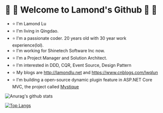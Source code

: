 # :pineapple: :tomato: Welcome to Lamond's Github :pineapple: :tomato:

-  :star: I'm Lamond Lu
-  :star: I'm living in Qingdao.
-  :star: I'm a passionate coder. 20 years old with 30 year work experience(lol).
-  :star: I'm working for Shinetech Software Inc  now.
-  :star: I'm a Project Manager and Solution Architect.
-  :star: I'm interested in DDD, CQR, Event Source, Design Pattern
-  :star: My blogs are http://lamondlu.net and https://www.cnblogs.com/lwqlun
-  :star: I'm building a open-source dynamic plugin feature in ASP.NET Core MVC, the project called [Mystique](https://github.com/lamondlu/Mystique/)



![Anurag's github stats](https://github-readme-stats.vercel.app/api?username=lamondlu&show_icons=true&theme=dark)

[![Top Langs](https://github-readme-stats.vercel.app/api/top-langs/?username=lamondlu)](https://github.com/anuraghazra/github-readme-stats)


